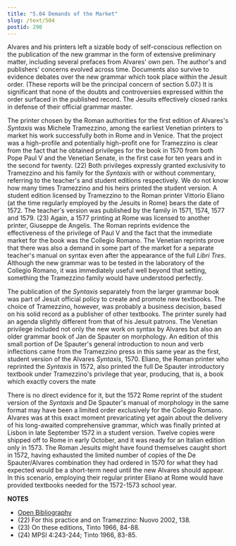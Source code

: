 ```yaml
---
title: "5.04 Demands of the Market"
slug: /text/504
postid: 290
---
```

Alvares and his printers left a sizable body of self-conscious reflection on the publication of the new grammar in the form of extensive preliminary matter, including several prefaces from Alvares' own pen. The author's and publishers' concerns evolved across time. Documents also survive to evidence debates over the new grammar which took place within the Jesuit order. (These reports will be the principal concern of section 5.07.) It is significant that none of the doubts and controversies expressed within the order surfaced in the published record. The Jesuits effectively closed ranks in defense of their official grammar master.

The printer chosen by the Roman authorities for the first edition of Alvares's *Syntaxis* was Michele Tramezzino, among the earliest Venetian printers to market his work successfully both in Rome and in Venice. That the project was a high-profile and potentially high-profit one for Tramezzino is clear from the fact that he obtained privileges for the book in 1570 from both Pope Paul V and the Venetian Senate, in the first case for ten years and in the second for twenty. (22) Both privileges expressly granted exclusivity to Tramezzino and his family for the *Syntaxis* with or without commentary, referring to the teacher's and student editions respectively. We do not know how many times Tramezzino and his heirs printed the student version. A student edition licensed by Tramezzino to the Roman printer Vittorio Eliano (at the time regularly employed by the Jesuits in Rome) bears the date of 1572. The teacher's version was published by the family in 1571, 1574, 1577 and 1579. (23) Again, a 1577 printing at Rome was licensed to another printer, Giuseppe de Angelis. The Roman reprints evidence the effectiveness of the privilege of Paul V and the fact that the immediate market for the book was the Collegio Romano. The Venetian reprints prove that there was also a demand in some part of the market for a separate teacher's manual on syntax even after the appearance of the full *Libri Tres*. Although the new grammar was to be tested in the laboratory of the Collegio Romano, it was immediately useful well beyond that setting, something the Tramezzino family would have understood perfectly.

The publication of the *Syntaxis* separately from the larger grammar book was part of Jesuit official policy to create and promote new textbooks. The choice of Tramezzino, however, was probably a business decision, based on his solid record as a publisher of other textbooks. The printer surely had an agenda slightly different from that of his Jesuit patrons. The Venetian privilege included not only the new work on syntax by Alvares but also an older grammar book of Jan de Spauter on morphology. An edition of this small portion of De Spauter's general introduction to noun and verb inflections came from the Tramezzino press in this same year as the first, student version of the Alvares *Syntaxis*, 1570. Eliano, the Roman printer who reprinted the *Syntaxis* in 1572, also printed the full De Spauter introductory textbook under Tramezzino's privilege that year, producing, that is, a book which exactly covers the mate

There is no direct evidence for it, but the 1572 Rome reprint of the student version of the *Syntaxis* and De Spauter's manual of morphology in the same format may have been a limited order exclusively for the Collegio Romano. Alvares was at this exact moment prevaricating yet again about the delivery of his long-awaited comprehensive grammar, which was finally printed at Lisbon in late September 1572 in a student version. Twelve copies were shipped off to Rome in early October, and it was ready for an Italian edition only in 1573. The Roman Jesuits might have found themselves caught short in 1572, having exhausted the limited number of copies of the De Spauter/Alvares combination they had ordered in 1570 for what they had expected would be a short-term need until the new Alvares should appear. In this scenario, employing their regular printer Eliano at Rome would have provided textbooks needed for the 1572-1573 school year.

**NOTES**
* [Open Bibliography](/bibliography.pdf)
* (22) For this practice and on Tramezzino: Nuovo 2002, 138.
* (23) On these editions, Tinto 1966, 84-88.
* (24) MPSI 4:243-244; Tinto 1966, 83-85.

